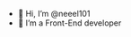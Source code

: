 - 👋 Hi, I’m @neeel101
- 👀 I’m a Front-End developer

<!---
neeel101/neeel101 is a ✨ special ✨ repository because its `README.md` (this file) appears on your GitHub profile.
You can click the Preview link to take a look at your changes.
--->
